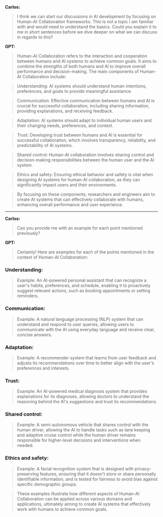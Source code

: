 **Carlos:**

> I think we can start our discussions in AI development by focusing on Human-AI Collaboration frameworks. This is not a topic I am familiar with and would need to understand the basics. Could you explain it to me in short sentences before we dive deeper on what we can discuss in regards to this?

**GPT:**
> Human-AI Collaboration refers to the interaction and cooperation between humans and AI systems to achieve common goals. It aims to combine the strengths of both humans and AI to improve overall performance and decision-making. The main components of Human-AI Collaboration include:

> Understanding: AI systems should understand human intentions, preferences, and goals to provide meaningful assistance.

> Communication: Effective communication between humans and AI is crucial for successful collaboration, including sharing information, providing explanations, and receiving feedback.

> Adaptation: AI systems should adapt to individual human users and their changing needs, preferences, and context.

> Trust: Developing trust between humans and AI is essential for successful collaboration, which involves transparency, reliability, and predictability of AI systems.

> Shared control: Human-AI collaboration involves sharing control and decision-making responsibilities between the human user and the AI system.

> Ethics and safety: Ensuring ethical behavior and safety is vital when designing AI systems for human-AI collaboration, as they can significantly impact users and their environments.

> By focusing on these components, researchers and engineers aim to create AI systems that can effectively collaborate with humans, enhancing overall performance and user experience.

---

**Carlos:**
> Can you provide me with an example for each point mentioned previously?

**GPT:**
> Certainly! Here are examples for each of the points mentioned in the context of Human-AI Collaboration:

### Understanding:
> Example: An AI-powered personal assistant that can recognize a user's habits, preferences, and schedule, enabling it to proactively suggest relevant actions, such as booking appointments or setting reminders.

### Communication:
> Example: A natural language processing (NLP) system that can understand and respond to user queries, allowing users to communicate with the AI using everyday language and receive clear, concise answers.

### Adaptation:
> Example: A recommender system that learns from user feedback and adjusts its recommendations over time to better align with the user's preferences and interests.

### Trust:
> Example: An AI-powered medical diagnosis system that provides explanations for its diagnoses, allowing doctors to understand the reasoning behind the AI's suggestions and trust its recommendations.

### Shared control:
> Example: A semi-autonomous vehicle that shares control with the human driver, allowing the AI to handle tasks such as lane keeping and adaptive cruise control while the human driver remains responsible for higher-level decisions and interventions when needed.

### Ethics and safety:
> Example: A facial recognition system that is designed with privacy-preserving features, ensuring that it doesn't store or share personally identifiable information, and is tested for fairness to avoid bias against specific demographic groups.

> These examples illustrate how different aspects of Human-AI Collaboration can be applied across various domains and applications, ultimately aiming to create AI systems that effectively work with humans to achieve common goals.